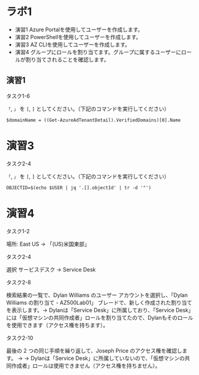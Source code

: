 # ラボ1

- 演習1 Azure Portalを使用してユーザーを作成します。
- 演習2 PowerShellを使用してユーザーを作成します。
- 演習3 AZ CLIを使用してユーザーを作成します。
- 演習4 グループにロールを割り当てます。グループに属するユーザーにロールが割り当てされることを確認します。

## 演習1

タスク1-6


`「`, `」` を `[`, `]` としてください。（下記のコマンドを実行してください）
```
$domainName = ((Get-AzureAdTenantDetail).VerifiedDomains)[0].Name
```

# 演習3

タスク2-4

`「`, `」` を `[`, `]` としてください。（下記のコマンドを実行してください）

```
OBJECTID=$(echo $USER | jq '.[].objectId' | tr -d '"')
```

# 演習4

タスク1-2 

場所: East US → 「(US)米国東部」

タスク2-4

選択 サービスデスク → Service Desk

タスク2-8

検索結果の一覧で、Dylan Williams のユーザー アカウントを選択し、「Dylan Williams の割り当て - AZ500Lab01」 ブレードで、新しく作成された割り当てを表示します。→ Dylanは「Service Desk」に所属しており、「Service Desk」には「仮想マシンの共同作成者」ロールを割り当てたので、Dylanもそのロールを使用できます（アクセス権を持ちます）。

タスク2-10

最後の 2 つの同じ手順を繰り返して、Joseph Price のアクセス権を確認します。 → → Dylanは「Service Desk」に所属していないので、「仮想マシンの共同作成者」ロールは使用できません（アクセス権を持ちません）。
